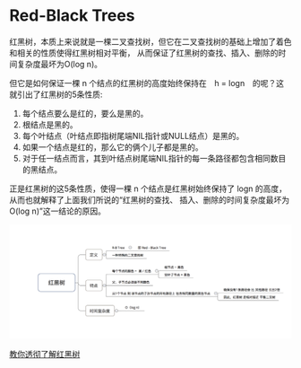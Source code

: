 # Red-Black Trees

红黑树，本质上来说就是一棵二叉查找树，但它在二叉查找树的基础上增加了着色和相关的性质使得红黑树相对平衡，
从而保证了红黑树的查找、插入、删除的时间复杂度最坏为O(log n)。

但它是如何保证一棵 n 个结点的红黑树的高度始终保持在　h = logn　的呢？这就引出了红黑树的5条性质:

1. 每个结点要么是红的，要么是黑的。 
2. 根结点是黑的。 
3. 每个叶结点（叶结点即指树尾端NIL指针或NULL结点）是黑的。 
4. 如果一个结点是红的，那么它的俩个儿子都是黑的。 
5. 对于任一结点而言，其到叶结点树尾端NIL指针的每一条路径都包含相同数目的黑结点。 

正是红黑树的这5条性质，使得一棵 n 个结点是红黑树始终保持了 logn 的高度，从而也就解释了上面我们所说的“红黑树的查找、
插入、删除的时间复杂度最坏为O(log n)”这一结论的原因。

![RedBlackTree.png](https://github.com/xianfeng92/Awsome-Android/blob/master/images/RedBlackTree.png)

[教你透彻了解红黑树](https://github.com/julycoding/The-Art-Of-Programming-By-July/blob/master/ebook/zh/03.01.md)

